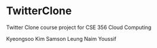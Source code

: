 # TwitterClone
Twitter Clone course project for CSE 356 Cloud Computing

Kyeongsoo Kim
Samson Leung
Naim Youssif

